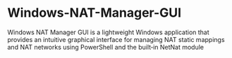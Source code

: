 # Windows-NAT-Manager-GUI
Windows NAT Manager GUI is a lightweight Windows application that provides an intuitive graphical interface for managing NAT static mappings and NAT networks using PowerShell and the built‑in NetNat module
